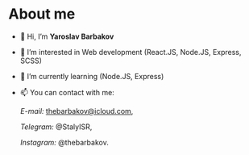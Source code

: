 About me
===========================

- 👋 Hi, I’m **Yaroslav Barbakov**
- 👀 I’m interested in Web development (React.JS, Node.JS, Express, SCSS)
- 🌱 I’m currently learning (Node.JS, Express)
- 📫 You can contact with me:

    _E-mail:_ thebarbakov@icloud.com,

    _Telegram:_ @StalyISR,

    _Instagram:_ @thebarbakov.
